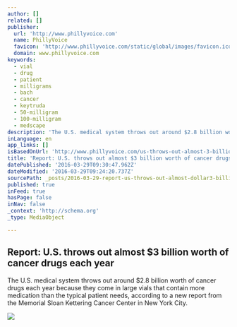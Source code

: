 ```yaml
---
author: []
related: []
publisher:
  url: 'http://www.phillyvoice.com'
  name: PhillyVoice
  favicon: 'http://www.phillyvoice.com/static/global/images/favicon.ico'
  domain: www.phillyvoice.com
keywords:
  - vial
  - drug
  - patient
  - milligrams
  - bach
  - cancer
  - keytruda
  - 50-milligram
  - 100-milligram
  - medscape
description: 'The U.S. medical system throws out around $2.8 billion worth of cancer drugs each year because they come in large vials that contain more medication than the typical patient needs, according to a new report from the Memorial Sloan Kettering Cancer Center in New York City.'
inLanguage: en
app_links: []
isBasedOnUrl: 'http://www.phillyvoice.com/us-throws-out-almost-3-billion-worth-cancer-drugs-each-year/'
title: 'Report: U.S. throws out almost $3 billion worth of cancer drugs each year'
datePublished: '2016-03-29T09:30:47.962Z'
dateModified: '2016-03-29T09:24:20.737Z'
sourcePath: _posts/2016-03-29-report-us-throws-out-almost-dollar3-billion-worth-of-cancer-dr.md
published: true
inFeed: true
hasPage: false
inNav: false
_context: 'http://schema.org'
_type: MediaObject

---
```

<article style=""><h1>Report: U.S. throws out almost $3 billion worth of cancer drugs each year</h1><p>The U.S. medical system throws out around $2.8 billion worth of cancer drugs each year because they come in large vials that contain more medication than the typical patient needs, according to a new report from the Memorial Sloan Kettering Cancer Center in New York City.</p><img src="http://media.phillyvoice.com/media/images/drugs.2e16d0ba.fill-1200x630-c0.jpg" /></article>